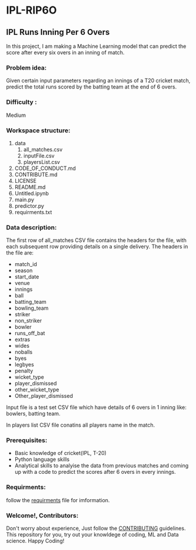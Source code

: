 # IPL-RIP6O

## IPL Runs Inning Per 6 Overs

In this project, I am making a Machine Learning model that can predict the score after every six overs in an inning of match.

### Problem idea:
Given certain input parameters regarding an innings of a T20 cricket match, predict the total runs scored by the batting team at the end of 6 overs.

### Difficulty :
 Medium
 
### Workspace structure:
1. data
   1. all_matches.csv
   1. inputFile.csv
   2. playersList.csv
2. CODE_OF_CONDUCT.md
3. CONTRIBUTE.md
4. LICENSE
5. README.md
6. Untitled.ipynb
7. main.py
8. predictor.py
9. requirments.txt

### Data description:
The first row of all_matches CSV file contains the headers for the file, with each subsequent row providing details on a single delivery.
The headers in the file are:

- match_id
- season
- start_date
- venue
- innings
- ball
- batting_team
- bowling_team
- striker
- non_striker
- bowler
- runs_off_bat
- extras
- wides
- noballs
- byes
- legbyes
- penalty
- wicket_type
- player_dismissed
- other_wicket_type
- Other_player_dismissed

Input file is a test set CSV file which have details of 6 overs in 1 inning like: bowlers, batting team.

In players list CSV file conatins all players name in the match.

### Prerequisites: 
* Basic knowledge of cricket(IPL, T-20) 
* Python language skills
* Analytical skills to analyise the data from previous matches and coming up with a code to predict the scores after 6 overs in every innings.

### Requirments:
   follow the [requirments](https://github.com/thegautamkumarjaiswal/IPL-RIP6O/blob/main/requirements.txt) file for imformation.

### Welcome!, Contributors:
 Don't worry about experience, Just follow the [CONTRIBUTING](https://github.com/thegautamkumarjaiswal/IPL-RIP6O/blob/main/CONTRIBUTING.md) guidelines.
 This repository for you, try out your knowldege of coding, ML and Data science. Happy Coding!
 
 

